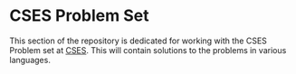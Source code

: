 # CSES Problem Set

This section of the repository is dedicated for working with the CSES Problem set at [CSES](https://cses.fi/problemset). This will contain solutions to the problems in various languages.


